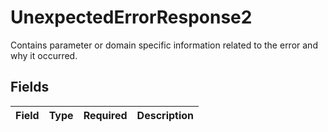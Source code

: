 # UnexpectedErrorResponse2

Contains parameter or domain specific information related to the error and why it occurred.


## Fields

| Field       | Type        | Required    | Description |
| ----------- | ----------- | ----------- | ----------- |